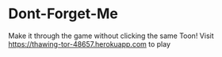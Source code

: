 # Dont-Forget-Me
Make it through the game without clicking the same Toon!
Visit https://thawing-tor-48657.herokuapp.com to play 
